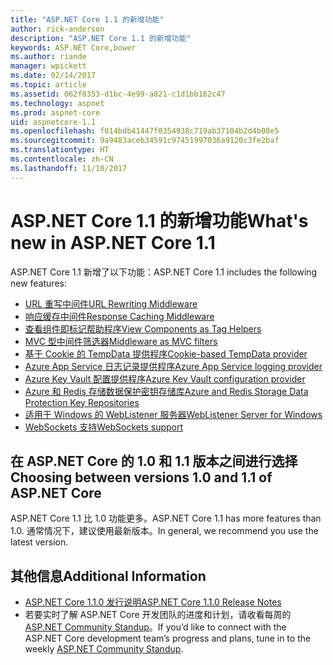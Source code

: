 ```yaml
---
title: "ASP.NET Core 1.1 的新增功能"
author: rick-anderson
description: "ASP.NET Core 1.1 的新增功能"
keywords: ASP.NET Core,bower
ms.author: riande
manager: wpickett
ms.date: 02/14/2017
ms.topic: article
ms.assetid: 062f8353-d1bc-4e99-a821-c1d1bb162c47
ms.technology: aspnet
ms.prod: aspnet-core
uid: aspnetcore-1.1
ms.openlocfilehash: f014bdb41447f0354938c719ab37104b2d4b08e5
ms.sourcegitcommit: 9a9483aceb34591c97451997036a9120c3fe2baf
ms.translationtype: HT
ms.contentlocale: zh-CN
ms.lasthandoff: 11/10/2017
---
```

# <a name="whats-new-in-aspnet-core-11"></a><span data-ttu-id="0147a-104">ASP.NET Core 1.1 的新增功能</span><span class="sxs-lookup"><span data-stu-id="0147a-104">What's new in ASP.NET Core 1.1</span></span>

<span data-ttu-id="0147a-105">ASP.NET Core 1.1 新增了以下功能：</span><span class="sxs-lookup"><span data-stu-id="0147a-105">ASP.NET Core 1.1 includes the following new features:</span></span>

- [<span data-ttu-id="0147a-106">URL 重写中间件</span><span class="sxs-lookup"><span data-stu-id="0147a-106">URL Rewriting Middleware</span></span>](xref:fundamentals/url-rewriting)
- [<span data-ttu-id="0147a-107">响应缓存中间件</span><span class="sxs-lookup"><span data-stu-id="0147a-107">Response Caching Middleware</span></span>](xref:performance/caching/middleware)
- [<span data-ttu-id="0147a-108">查看组件即标记帮助程序</span><span class="sxs-lookup"><span data-stu-id="0147a-108">View Components as Tag Helpers</span></span>](xref:mvc/views/view-components#invoking-a-view-component-as-a-tag-helper)
- [<span data-ttu-id="0147a-109">MVC 型中间件筛选器</span><span class="sxs-lookup"><span data-stu-id="0147a-109">Middleware as MVC filters</span></span>](xref:mvc/controllers/filters#using-middleware-in-the-filter-pipeline)
- [<span data-ttu-id="0147a-110">基于 Cookie 的 TempData 提供程序</span><span class="sxs-lookup"><span data-stu-id="0147a-110">Cookie-based TempData provider</span></span>](xref:fundamentals/app-state#tempdata)
- [<span data-ttu-id="0147a-111">Azure App Service 日志记录提供程序</span><span class="sxs-lookup"><span data-stu-id="0147a-111">Azure App Service logging provider</span></span>](xref:fundamentals/logging/index#appservice)
- [<span data-ttu-id="0147a-112">Azure Key Vault 配置提供程序</span><span class="sxs-lookup"><span data-stu-id="0147a-112">Azure Key Vault configuration provider</span></span>](xref:security/key-vault-configuration)
- [<span data-ttu-id="0147a-113">Azure 和 Redis 存储数据保护密钥存储库</span><span class="sxs-lookup"><span data-stu-id="0147a-113">Azure and Redis Storage Data Protection Key Repositories</span></span>](xref:security/data-protection/implementation/key-storage-providers#azure-and-redis)
- [<span data-ttu-id="0147a-114">适用于 Windows 的 WebListener 服务器</span><span class="sxs-lookup"><span data-stu-id="0147a-114">WebListener Server for Windows</span></span>](xref:fundamentals/servers/weblistener)
- [<span data-ttu-id="0147a-115">WebSockets 支持</span><span class="sxs-lookup"><span data-stu-id="0147a-115">WebSockets support</span></span>](xref:fundamentals/websockets)

## <a name="choosing-between-versions-10-and-11-of-aspnet-core"></a><span data-ttu-id="0147a-116">在 ASP.NET Core 的 1.0 和 1.1 版本之间进行选择</span><span class="sxs-lookup"><span data-stu-id="0147a-116">Choosing between versions 1.0 and 1.1 of ASP.NET Core</span></span>

<span data-ttu-id="0147a-117">ASP.NET Core 1.1 比 1.0 功能更多。</span><span class="sxs-lookup"><span data-stu-id="0147a-117">ASP.NET Core 1.1 has more features than 1.0.</span></span> <span data-ttu-id="0147a-118">通常情况下，建议使用最新版本。</span><span class="sxs-lookup"><span data-stu-id="0147a-118">In general, we recommend you use the latest version.</span></span>

## <a name="additional-information"></a><span data-ttu-id="0147a-119">其他信息</span><span class="sxs-lookup"><span data-stu-id="0147a-119">Additional Information</span></span>

- [<span data-ttu-id="0147a-120">ASP.NET Core 1.1.0 发行说明</span><span class="sxs-lookup"><span data-stu-id="0147a-120">ASP.NET Core 1.1.0 Release Notes</span></span>](https://github.com/aspnet/Home/releases/tag/1.1.0)
- <span data-ttu-id="0147a-121">若要实时了解 ASP.NET Core 开发团队的进度和计划，请收看每周的 [ASP.NET Community Standup](https://live.asp.net/)。</span><span class="sxs-lookup"><span data-stu-id="0147a-121">If you’d like to connect with the ASP.NET Core development team’s progress and plans, tune in to the weekly [ASP.NET Community Standup](https://live.asp.net/).</span></span>

